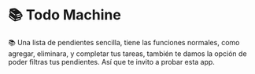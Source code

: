 # 📚 Todo Machine

📚 Una lista de pendientes sencilla, tiene las funciones normales,
como agregar, eliminara, y completar tus tareas, también te damos la
opción de poder filtras tus pendientes. Así que te invito a probar
esta app.
